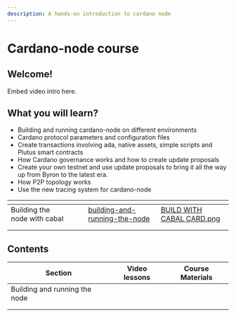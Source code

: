 ```yaml
---
description: A hands-on introduction to cardano node
---
```


# Cardano-node course

## Welcome!&#x20;

Embed video intro here.





## What you will learn?

* Building and running cardano-node on different environments
* Cardano protocol parameters and configuration files
* Create transactions involving ada, native assets, simple scripts and Plutus smart contracts&#x20;
* How Cardano governance works and how to create update proposals
* Create your own testnet and use update proposals to bring it all the way up from Byron to the latest era.&#x20;
* How P2P topology works
* Use the new tracing system for cardano-node



<table data-view="cards"><thead><tr><th></th><th></th><th></th><th data-hidden data-card-target data-type="content-ref"></th><th data-hidden data-card-cover data-type="files"></th></tr></thead><tbody><tr><td>Building the node with cabal</td><td></td><td></td><td><a href="building-and-running-the-node/">building-and-running-the-node</a></td><td><a href=".gitbook/assets/BUILD WITH CABAL CARD.png">BUILD WITH CABAL CARD.png</a></td></tr><tr><td></td><td></td><td></td><td></td><td></td></tr><tr><td></td><td></td><td></td><td></td><td></td></tr></tbody></table>

## Contents

| Section                       | Video lessons | Course Materials |
| ----------------------------- | ------------- | ---------------- |
| Building and running the node |               |                  |
|                               |               |                  |
|                               |               |                  |



##
